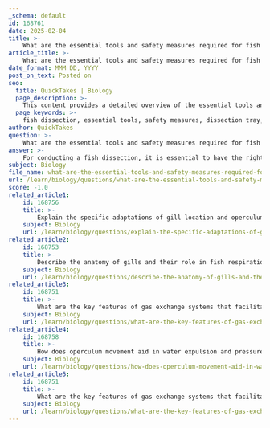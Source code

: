 ```yaml
---
_schema: default
id: 168761
date: 2025-02-04
title: >-
    What are the essential tools and safety measures required for fish dissection?
article_title: >-
    What are the essential tools and safety measures required for fish dissection?
date_format: MMM DD, YYYY
post_on_text: Posted on
seo:
  title: QuickTakes | Biology
  page_description: >-
    This content provides a detailed overview of the essential tools and safety measures required for conducting a fish dissection, emphasizing the importance of personal protective equipment and proper handling of specimens.
  page_keywords: >-
    fish dissection, essential tools, safety measures, dissection tray, cutting devices, forceps, dissection pins, personal protective equipment, PPE, sharp instruments, specimen handling, workspace organization, disposal guidelines, anatomy education
author: QuickTakes
question: >-
    What are the essential tools and safety measures required for fish dissection?
answer: >-
    For conducting a fish dissection, it is essential to have the right tools and to follow safety measures to ensure a safe and effective learning experience. Here’s a detailed overview based on the gathered information:\n\n### Essential Tools for Fish Dissection\n1. **Dissection Tray**: A flat surface to hold the fish specimen and collect any fluids.\n2. **Cutting Devices**: \n   - **Scalpel or X-acto Knife**: For making precise incisions.\n   - **Sharp Craft Scissors**: An alternative to scalpels for cutting through tissue.\n3. **Forceps**: To hold and manipulate tissues during dissection.\n4. **Dissection Pins**: To secure the specimen in place on the tray.\n5. **Scissors**: For cutting through softer tissues.\n6. **Probe**: To explore and separate structures without cutting.\n7. **Goggles**: To protect eyes from any splashes or debris.\n8. **Apron**: To protect clothing from fluids and preserve materials.\n9. **Gloves**: Latex or nitrile gloves to protect hands from preservatives and sharp instruments.\n\n### Safety Measures\n1. **Personal Protective Equipment (PPE)**: Always wear goggles, an apron, and gloves to minimize exposure to harmful substances and sharp tools.\n2. **Handling Specimens**: Be aware that fish specimens are often preserved in formalin, which contains formaldehyde. Wash the specimen before use and never ingest any parts.\n3. **Sharp Instruments**: Handle all cutting tools with care. Always cut away from your body and keep fingers clear of the cutting path.\n4. **Workspace Organization**: Keep the dissection area clean and organized to prevent accidents. Ensure that all tools are accounted for before and after the dissection.\n5. **Disposal of Materials**: Follow proper disposal guidelines for biological materials and preserved specimens. Do not remove any parts from the classroom.\n6. **Awareness of Allergies**: Be mindful of any allergies to latex or other materials used during dissection.\n\n### Conclusion\nBy using the appropriate tools and adhering to safety measures, students can effectively learn about fish anatomy and physiology while minimizing risks associated with dissection. Always ensure that safety guidelines are discussed and understood before beginning the dissection process.
subject: Biology
file_name: what-are-the-essential-tools-and-safety-measures-required-for-fish-dissection.md
url: /learn/biology/questions/what-are-the-essential-tools-and-safety-measures-required-for-fish-dissection
score: -1.0
related_article1:
    id: 168756
    title: >-
        Explain the specific adaptations of gill location and operculum function in fish.
    subject: Biology
    url: /learn/biology/questions/explain-the-specific-adaptations-of-gill-location-and-operculum-function-in-fish
related_article2:
    id: 168753
    title: >-
        Describe the anatomy of gills and their role in fish respiration.
    subject: Biology
    url: /learn/biology/questions/describe-the-anatomy-of-gills-and-their-role-in-fish-respiration
related_article3:
    id: 168751
    title: >-
        What are the key features of gas exchange systems that facilitate efficient gas exchange?
    subject: Biology
    url: /learn/biology/questions/what-are-the-key-features-of-gas-exchange-systems-that-facilitate-efficient-gas-exchange
related_article4:
    id: 168758
    title: >-
        How does operculum movement aid in water expulsion and pressure dynamics?
    subject: Biology
    url: /learn/biology/questions/how-does-operculum-movement-aid-in-water-expulsion-and-pressure-dynamics
related_article5:
    id: 168751
    title: >-
        What are the key features of gas exchange systems that facilitate efficient gas exchange?
    subject: Biology
    url: /learn/biology/questions/what-are-the-key-features-of-gas-exchange-systems-that-facilitate-efficient-gas-exchange
---
```


&nbsp;